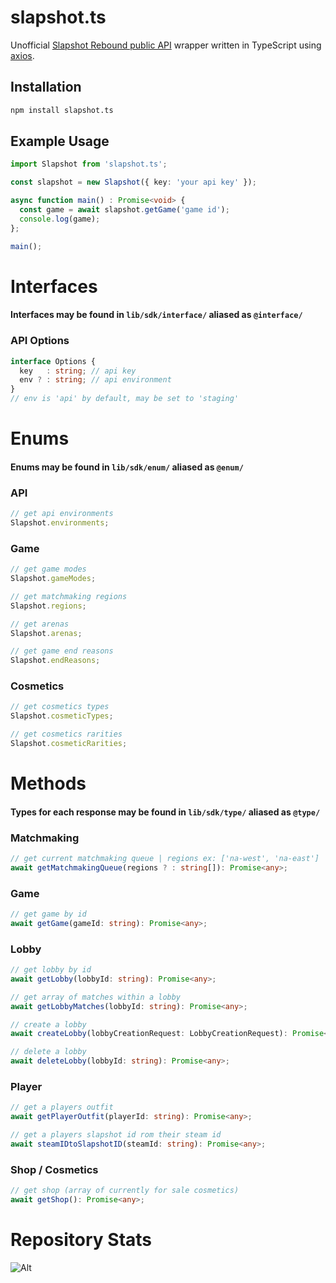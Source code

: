 # slapshot.ts
Unofficial [Slapshot Rebound public API](https://oddshot.notion.site/Slapshot-Public-API-7df0c5c0e67246aa941d9c7143e458db) wrapper written in TypeScript using [axios](https://axios-http.com).

## Installation
```bash
npm install slapshot.ts
```

## Example Usage
```ts
import Slapshot from 'slapshot.ts';

const slapshot = new Slapshot({ key: 'your api key' });

async function main() : Promise<void> {
  const game = await slapshot.getGame('game id');
  console.log(game);
};

main();
```

# Interfaces
#### Interfaces may be found in `lib/sdk/interface/` aliased as `@interface/`

### API Options
```ts
interface Options {
  key   : string; // api key
  env ? : string; // api environment
}
// env is 'api' by default, may be set to 'staging'
```

# Enums
#### Enums may be found in `lib/sdk/enum/` aliased as `@enum/`

### API

```ts
// get api environments
Slapshot.environments;
```

### Game
```ts
// get game modes
Slapshot.gameModes;

// get matchmaking regions
Slapshot.regions;

// get arenas
Slapshot.arenas;

// get game end reasons
Slapshot.endReasons;
```

### Cosmetics
```ts
// get cosmetics types
Slapshot.cosmeticTypes;

// get cosmetics rarities
Slapshot.cosmeticRarities;
```

# Methods
#### Types for each response may be found in `lib/sdk/type/` aliased as `@type/`

### Matchmaking
```ts
// get current matchmaking queue | regions ex: ['na-west', 'na-east'] || []
await getMatchmakingQueue(regions ? : string[]): Promise<any>;
```

### Game
```ts
// get game by id
await getGame(gameId: string): Promise<any>;
```

### Lobby
```ts
// get lobby by id
await getLobby(lobbyId: string): Promise<any>;

// get array of matches within a lobby
await getLobbyMatches(lobbyId: string): Promise<any>;

// create a lobby
await createLobby(lobbyCreationRequest: LobbyCreationRequest): Promise<any>;

// delete a lobby
await deleteLobby(lobbyId: string): Promise<any>;
```

### Player
```ts
// get a players outfit
await getPlayerOutfit(playerId: string): Promise<any>;

// get a players slapshot id rom their steam id
await steamIDtoSlapshotID(steamId: string): Promise<any>;
```

### Shop / Cosmetics
```ts
// get shop (array of currently for sale cosmetics)
await getShop(): Promise<any>;
```

# Repository Stats
![Alt](https://repobeats.axiom.co/api/embed/ccdbc3a31ef850238f0cfff1479687f56a9d19d4.svg "Repobeats analytics image")
